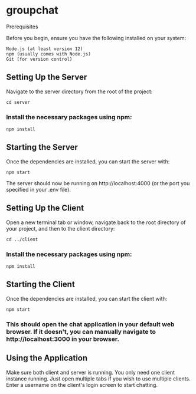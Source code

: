# groupchat
Prerequisites

Before you begin, ensure you have the following installed on your system:

    Node.js (at least version 12)
    npm (usually comes with Node.js)
    Git (for version control)

## Setting Up the Server

Navigate to the server directory from the root of the project:

    cd server

### Install the necessary packages using npm:

    npm install

## Starting the Server

Once the dependencies are installed, you can start the server with:

    npm start

The server should now be running on http://localhost:4000 (or the port you specified in your .env file).

## Setting Up the Client

Open a new terminal tab or window, navigate back to the root directory of your project, and then to the client directory:

    cd ../client

### Install the necessary packages using npm:

    npm install

## Starting the Client

Once the dependencies are installed, you can start the client with:

    npm start

### This should open the chat application in your default web browser. If it doesn't, you can manually navigate to http://localhost:3000 in your browser.

## Using the Application

Make sure both client and server is running. You only need one client instance running. Just open multiple tabs if you wish to use multiple clients. Enter a username on the client's login screen to start chatting.
